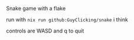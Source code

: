 Snake game with a flake

run with `nix run github:GuyClicking/snake` i think

controls are WASD and q to quit
